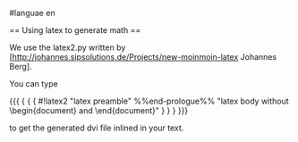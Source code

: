 #languae en

== Using latex to generate math ==

We use the latex2.py written by [http://johannes.sipsolutions.de/Projects/new-moinmoin-latex Johannes Berg].

You can type 

{{{
{ { { #!latex2
"latex preamble"
 %%end-prologue%%
"latex body without \begin{document} and \end{document}" 
} } }
}}}

to get the generated dvi file inlined in your text. 

